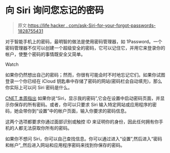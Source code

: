 # 向 Siri 询问您忘记的密码

> 原文:[https://life hacker . com/ask-Siri-for-your-forgot-passwords-1828755431](https://lifehacker.com/ask-siri-for-your-forgotten-passwords-1828755431)

对于智能手机上的密码，最明智的做法是使用密码管理器，如 1Password。一个密码管理器不仅可以创建一个超级安全的密码，它可以记住它，并用它来登录你的帐户，使整个密码的事情既安全又简单。

Watch

如果你仍然想出自己的密码；然而，你很有可能会时不时地忘记它们。如果你试图登录一个你已经在 iCloud 钥匙串中存储了密码的网站(密码栏会自动填充)，那么你实际上可以问 Siri 密码是什么。

[CNET 本周指出](https://www.cnet.com/how-to/siri-will-show-you-your-passwords-if-you-ask/) 如果你说“Siri，显示我的密码”,它会在设置中启动密码页面，并显示你保存的所有密码。或者，你可以只要求 Siri 输入特定网站或应用程序的密码，她会带你到“设置”中的帐户页面，输入你要求的密码信息。

这两个选项都要求你通过面部识别或触控 ID 来证明你的身份，因此任何拥有你手机的人都无法获取你所有的密码。

如果你不想问 Siri，你可以自己查找信息。你可以通过进入“设置”,然后进入“密码和帐户”,,然后进入网站和应用程序密码来找到你保存的密码。